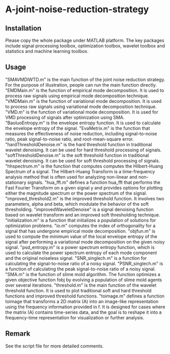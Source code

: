 # A-joint-noise-reduction-strategy


## Installation
Please copy the whole package under MATLAB platform. The key packages include signal processing toolbox, optimization toolbox, wavelet toolbox and statistics and machine learning toolbox.


## Usage
"SMAVMDIWTD.m" is the main function of the joint noise reduction strategy. For the purpose of illustration, people can run the main function directly. 
"EMDMain.m" is the function of empirical mode decomposition. It is used to process raw signals using empirical mode decomposition technique.
"VMDMain.m" is the function of variational mode decomposition. It is used to process raw signals using variational mode decomposition technique.
"VMD.m" is the function of variational mode decomposition. It is used for VMD processing of signals after optimization using SMA.
"BaoluoEntropy.m" is the envelope entropy function. It is used to calculate the envelope entropy of the signal.
"EvaMetrix.m" is the function that measures the effectiveness of noise reduction, including signal-to-noise ratio, peak signal-to-noise ratio, and root-mean-square error.
"hardThresholdDenoise.m" is the hard threshold function in traditional wavelet denoising. It can be used for hard threshold processing of signals.
"softThresholdDenoise.m" is the soft threshold function in traditional wavelet denoising. It can be used for soft threshold processing of signals.
"hhspectrum.m" is the function that computes computes the Hilbert-Huang Spectrum of a signal. The Hilbert-Huang Transform is a time-frequency analysis method that is often used for analyzing non-linear and non-stationary signals.
"hua_fft.m" defines a function hua_fft that performs the Fast Fourier Transform on a given signal y and provides options for plotting either the magnitude spectrum or the power spectrum of the signal.
"improved_threshold2.m" is the improved threshold function. It involves two parameters, alpha and beta, which modulate the behavior of the soft thresholding.
"improvedWaveletDenoise" is a signal denoising function based on wavelet transform and an improved soft thresholding technique.
"initialization.m" is a function that initializes a population of solutions for optimization problems.
"io.m" computes the index of orthogonality for a signal that has undergone empirical mode decomposition.
"objfun.m" is used to compute the minimum value of the local envelope entropy of the signal after performing a variational mode decomposition on the given noisy signal.
"psd_entropy.m" is a power spectrum entropy function, which is used to calculate the power spectrum entropy of each mode component and the original noiseless signal.
"SNR_singlech.m" is a function for calculating the signal-to-noise ratio of a noisy signal.
"PSNR_singlech.m" is a function of calculating the peak signal-to-noise ratio of a noisy signal.
"SMA.m" is the function of slime mold algorithm. The function optimizes a given objective function fobj by evolving a population of slime mold agents over several iterations. 
"threshold.m" is the main function of the wavelet threshold function. It is used to plot traditional soft and hard threshold functions and improved threshold functions.
"toimage.m" defines a function toimage that transforms a 2D matrix (A) into an image-like representation using the frequency information provided in f. It is designed for cases where the matrix (A) contains time-series data, and the goal is to reshape it into a frequency-time representation for visualization or further analysis.


## Remark
See the script file for more detailed comments.
